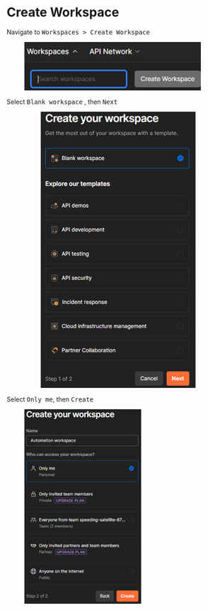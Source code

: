 # Create Workspace

Navigate to <kbd>Workspaces > Create Workspace</kbd>

<figure><img src="../../.gitbook/assets/image (9) (1) (1) (1) (1).png" alt="" width="399"><figcaption></figcaption></figure>

Select <kbd>Blank workspace</kbd> , then <kbd>Next</kbd>&#x20;

<p align="center"> <img src="../../.gitbook/assets/image (10) (1) (1) (1) (1).png" alt=""></p>

Select <kbd>Only me</kbd>, then <kbd>Create</kbd>

<figure><img src="../../.gitbook/assets/image (11) (1) (1) (1) (1).png" alt="" width="264"><figcaption></figcaption></figure>
